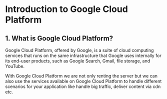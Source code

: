 # Introduction to Google Cloud Platform

## 1. What is Google Cloud Platform?
Google Cloud Platform, offered by Google, is a suite of cloud computing services that runs on the same infrastructure that Google uses internally for its end-user products, such as Google Search, Gmail, file storage, and YouTube.

With Google Cloud Platform we are not only renting the server but we can also use the services available on Google Cloud Platform to handle different scenarios for your application like handle big traffic, deliver content via cdn etc.

